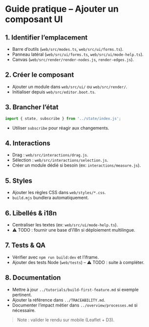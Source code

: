 # Guide pratique – Ajouter un composant UI

## 1. Identifier l’emplacement
- Barre d’outils (`web/src/modes.ts`, `web/src/ui/forms.ts`).
- Panneau latéral (`web/src/ui/forms.ts`, `web/src/ui/mode-help.ts`).
- Canvas (`web/src/render/render-nodes.js`, `render-edges.js`).

## 2. Créer le composant
- Ajouter un module dans `web/src/ui/` ou `web/src/render/`.
- Initialiser depuis `web/src/editor.boot.ts`.

## 3. Brancher l’état
```javascript
import { state, subscribe } from '../state/index.js';
```
- Utiliser `subscribe` pour réagir aux changements.

## 4. Interactions
- Drag : `web/src/interactions/drag.js`.
- Sélection : `web/src/interactions/selection.js`.
- Créer un module dédié si besoin (ex: `interactions/measure.js`).

## 5. Styles
- Ajouter les règles CSS dans `web/styles/*.css`.
- `build.mjs` bundlera automatiquement.

## 6. Libellés & i18n
- Centraliser les textes (ex: `web/src/ui/mode-help.ts`).
- ⚠️ TODO : fournir une base d’i18n si déploiement multilingue.

## 7. Tests & QA
- Vérifier avec `npm run build:dev` et l’iframe.
- Ajouter des tests Node (`web/tests`) – ⚠️ TODO : suite à compléter.

## 8. Documentation
- Mettre à jour `../tutorials/build-first-feature.md` si exemple pertinent.
- Ajouter la référence dans `../TRACEABILITY.md`.
- Documenter l’impact métier dans `../overview/processes.md` si nécessaire.

> Note : valider le rendu sur mobile (Leaflet + D3).
